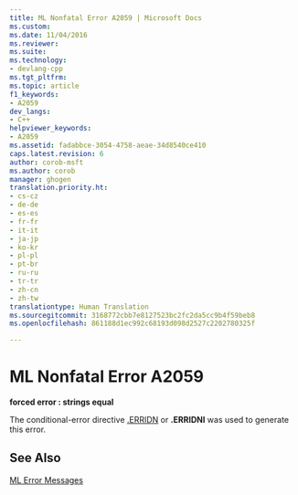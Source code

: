 ```yaml
---
title: ML Nonfatal Error A2059 | Microsoft Docs
ms.custom: 
ms.date: 11/04/2016
ms.reviewer: 
ms.suite: 
ms.technology:
- devlang-cpp
ms.tgt_pltfrm: 
ms.topic: article
f1_keywords:
- A2059
dev_langs:
- C++
helpviewer_keywords:
- A2059
ms.assetid: fadabbce-3054-4758-aeae-34d8540ce410
caps.latest.revision: 6
author: corob-msft
ms.author: corob
manager: ghogen
translation.priority.ht:
- cs-cz
- de-de
- es-es
- fr-fr
- it-it
- ja-jp
- ko-kr
- pl-pl
- pt-br
- ru-ru
- tr-tr
- zh-cn
- zh-tw
translationtype: Human Translation
ms.sourcegitcommit: 3168772cbb7e8127523bc2fc2da5cc9b4f59beb8
ms.openlocfilehash: 861188d1ec992c68193d098d2527c2202780325f

---
```

# ML Nonfatal Error A2059
**forced error : strings equal**  
  
 The conditional-error directive [.ERRIDN](../../assembler/masm/dot-erridn.md) or **.ERRIDNI** was used to generate this error.  
  
## See Also  
 [ML Error Messages](../../assembler/masm/ml-error-messages.md)


<!--HONumber=Jan17_HO2-->


